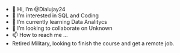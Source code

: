 - 👋 Hi, I’m @Dialujay24
- 👀 I’m interested in SQL and Coding
- 🌱 I’m currently learning Data Analitycs
- 💞️ I’m looking to collaborate on Unknown
- 📫 How to reach me ...
- Retired Military, looking to finish the course and get a remote job.
<!---
Dialujay24/Dialujay24 is a ✨ special ✨ repository because its `README.md` (this file) appears on your GitHub profile.
You can click the Preview link to take a look at your changes.
--->
